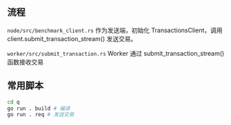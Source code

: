## 流程

`node/src/benchmark_client.rs` 作为发送端，初始化 TransactionsClient，调用 client.submit_transaction_stream() 发送交易。

`worker/src/submit_transaction.rs` Worker 通过 submit_transaction_stream() 函数接收交易
## 常用脚本

```sh
cd q
go run . build # 编译
go run . req # 发送交易
```
